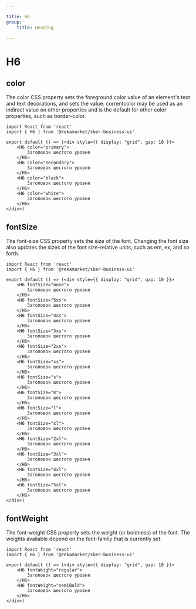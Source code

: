 ```yaml
---

title: H6
group:
	title: Heading

---
```


# H6

## color
The color CSS property sets the foreground color value of an element's text and text decorations, and sets the <currentcolor> value. currentcolor may be used as an indirect value on other properties and is the default for other color properties, such as border-color.

```tsx
import React from 'react'
import { H6 } from '@rekamarket/sber-business-ui'

export default () => (<div style={{ display: "grid", gap: 10 }}>
	<H6 color="primary">
		Заголовок шестого уровня
	</H6>
	<H6 color="secondary">
		Заголовок шестого уровня
	</H6>
	<H6 color="black">
		Заголовок шестого уровня
	</H6>
	<H6 color="white">
		Заголовок шестого уровня
	</H6>
</div>)
```

## fontSize
The font-size CSS property sets the size of the font. Changing the font size also updates the sizes of the font size-relative <length> units, such as em, ex, and so forth.

```tsx
import React from 'react'
import { H6 } from '@rekamarket/sber-business-ui'

export default () => (<div style={{ display: "grid", gap: 10 }}>
	<H6 fontSize="none">
		Заголовок шестого уровня
	</H6>
	<H6 fontSize="5xs">
		Заголовок шестого уровня
	</H6>
	<H6 fontSize="4xs">
		Заголовок шестого уровня
	</H6>
	<H6 fontSize="3xs">
		Заголовок шестого уровня
	</H6>
	<H6 fontSize="2xs">
		Заголовок шестого уровня
	</H6>
	<H6 fontSize="xs">
		Заголовок шестого уровня
	</H6>
	<H6 fontSize="s">
		Заголовок шестого уровня
	</H6>
	<H6 fontSize="m">
		Заголовок шестого уровня
	</H6>
	<H6 fontSize="l">
		Заголовок шестого уровня
	</H6>
	<H6 fontSize="xl">
		Заголовок шестого уровня
	</H6>
	<H6 fontSize="2xl">
		Заголовок шестого уровня
	</H6>
	<H6 fontSize="3xl">
		Заголовок шестого уровня
	</H6>
	<H6 fontSize="4xl">
		Заголовок шестого уровня
	</H6>
	<H6 fontSize="5xl">
		Заголовок шестого уровня
	</H6>
</div>)
```

## fontWeight
The font-weight CSS property sets the weight (or boldness) of the font. The weights available depend on the font-family that is currently set.

```tsx
import React from 'react'
import { H6 } from '@rekamarket/sber-business-ui'

export default () => (<div style={{ display: "grid", gap: 10 }}>
	<H6 fontWeight="regular">
		Заголовок шестого уровня
	</H6>
	<H6 fontWeight="semiBold">
		Заголовок шестого уровня
	</H6>
</div>)
```
